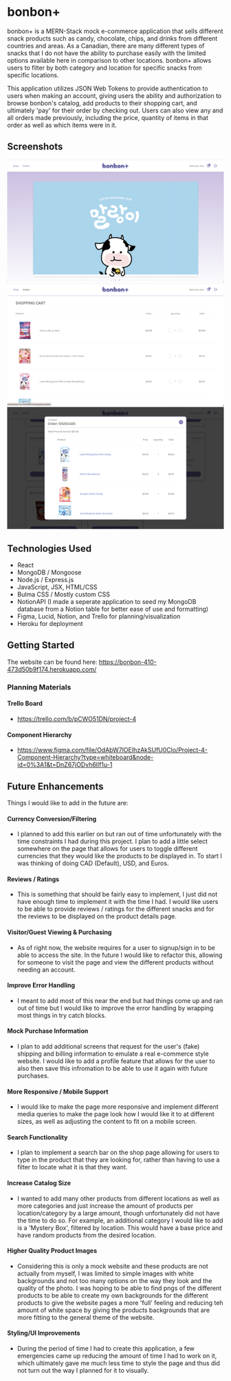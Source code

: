 
# bonbon+

bonbon+ is a MERN-Stack mock e-commerce application that sells different snack products such as candy, chocolate, chips, and drinks from different countries and areas. As a Canadian, there are many different types of snacks that I do not have the ability to purchase easily with the limited options available here in comparison to other locations. bonbon+ allows users to filter by both category and location for specific snacks from specific locations.

This application utilizes JSON Web Tokens to provide authentication to users when making an account, giving users the ability and authorization to browse bonbon's catalog, add products to their shopping cart, and ultimately 'pay' for their order by checking out. Users can also view any and all orders made previously, including the price, quantity of items in that order as well as which items were in it.
## Screenshots

![Home Page](./public/assets/bonbonhomepage.png)
![Shopping Cart](./public/assets/bonbon-shoppingcart.png)
![Order History Modal](./public/assets/bonbon-orderhistorymodal.png)


## Technologies Used

- React
- MongoDB / Mongoose
- Node.js / Express.js
- JavaScript, JSX, HTML/CSS
- Bulma CSS / Mostly custom CSS
- NotionAPI (I made a seperate application to seed my MongoDB database from a Notion table for better ease of use and formatting)
- Figma, Lucid, Notion, and Trello for planning/visualization
- Heroku for deployment

## Getting Started
The website can be found here: https://bonbon-410-473d50b9f174.herokuapp.com/

### Planning Materials

#### Trello Board
- https://trello.com/b/pCWO51DN/project-4
#### Component Hierarchy
- https://www.figma.com/file/OdAbW7lOEIhzAkSUfU0Clo/Project-4-Component-Hierarchy?type=whiteboard&node-id=0%3A1&t=DnZ67jODvh6llf1u-1


## Future Enhancements

Things I would like to add in the future are:

#### Currency Conversion/Filtering
- I planned to add this earlier on but ran out of time unfortunately with the time constraints I had during this project. I plan to add a little select somewhere on the page that allows for users to toggle different currencies that they would like the products to be displayed in. To start I was thinking of doing CAD (Default), USD, and Euros.


#### Reviews / Ratings

- This is something that should be fairly easy to implement, I just did not have enough time to implement it with the time I had. I would like users to be able to provide reviews / ratings for the different snacks and for the reviews to be displayed on the product details page.


#### Visitor/Guest Viewing & Purchasing

- As of right now, the website requires for a user to signup/sign in to be able to access the site. In the future I would like to refactor this, allowing for someone to visit the page and view the different products without needing an account. 


#### Improve Error Handling

- I meant to add most of this near the end but had things come up and ran out of time but I would like to improve the error handling by wrapping most things in try catch blocks. 

#### Mock Purchase Information

- I plan to add additional screens that request for the user's (fake) shipping and billing information to emulate a real e-commerce style website. I would like to add a profile feature that allows for the user to also then save this infromation to be able to use it again with future purchases.

#### More Responsive / Mobile Support

- I would like to make the page more responsive and implement different media queries to make the page look how I would like it to at different sizes, as well as adjusting the content to fit on a mobile screen.

#### Search Functionality

- I plan to implement a search bar on the shop page allowing for users to type in the product that they are looking for, rather than having to use a filter to locate what it is that they want.

#### Increase Catalog Size

- I wanted to add many other products from different locations as well as more categories and just increase the amount of products per location/category by a large amount, though unfortunately did not have the time to do so. For example, an additional category I would like to add is a 'Mystery Box', filtered by location. This would have a base price and have random products from the desired location.

#### Higher Quality Product Images

- Considering this is only a mock website and these products are not actually from myself, I was limited to simple images with white backgrounds and not too many options on the way they look and the quality of the photo. I was hoping to be able to find pngs of the different products to be able to create my own backgrounds for the different products to give the website pages a more 'full' feeling and reducing teh amount of white space by giving the products backgrounds that are more fitting to the general theme of the website.

#### Styling/UI Improvements

- During the period of time I had to create this application, a few emergencies came up reducing the amount of time I had to work on it, which ultimately gave me much less time to style the page and thus did not turn out the way I planned for it to visually.

